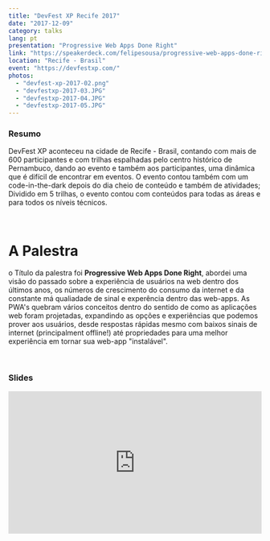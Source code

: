 ```yaml
---
title: "DevFest XP Recife 2017"
date: "2017-12-09"
category: talks
lang: pt
presentation: "Progressive Web Apps Done Right"
link: "https://speakerdeck.com/felipesousa/progressive-web-apps-done-right"
location: "Recife - Brasil"
event: "https://devfestxp.com/"
photos:
  - "devfest-xp-2017-02.png"
  - "devfestxp-2017-03.JPG"
  - "devfestxp-2017-04.JPG"
  - "devfestxp-2017-05.JPG"
---
```


### Resumo

DevFest XP aconteceu na cidade de Recife - Brasil, contando com mais de 600 participantes e com trilhas espalhadas pelo centro histórico de Pernambuco, dando ao evento e também aos participantes, uma dinâmica que é difícil de encontrar em eventos. O evento contou também com um code-in-the-dark depois do dia cheio de conteúdo e também de atividades; Dividido em 5 trilhas, o evento contou com conteúdos para todas as áreas e para todos os níveis técnicos.

<br />

# A Palestra

o Título da palestra foi **Progressive Web Apps Done Right**, abordei uma visão do passado sobre a experiência de usuários na web dentro dos últimos anos, os números de crescimento do consumo da internet e da constante má qualiadade de sinal e experência dentro das web-apps. As PWA's quebram vários conceitos dentro do sentido de como as aplicações web foram projetadas, expandindo as opções e experiências que podemos prover aos usuários, desde respostas rápidas mesmo com baixos sinais de internet (principalment offline!) até propriedades para uma melhor experiência em tornar sua web-app "instalável".

<br />

### Slides

<div style="left: 0; width: 100%; height: 0; position: relative; padding-bottom: 56.1972%;"><iframe src="https://speakerdeck.com/player/5fbd94105d044b36adc29d5ac52763b2" style="border: 0; top: 0; left: 0; width: 100%; height: 100%; position: absolute;" allowfullscreen scrolling="no" allow="encrypted-media"></iframe></div>
